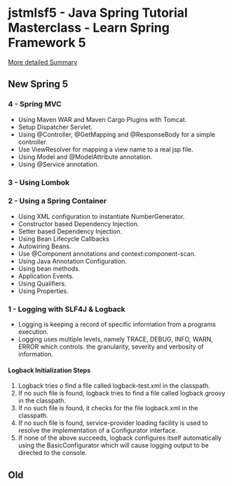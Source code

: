 jstmlsf5 - Java Spring Tutorial Masterclass - Learn Spring Framework 5
======================================================================

[More detailed Summary](summary.md)

New Spring 5
------------

### 4 - Spring MVC
* Using Maven WAR and Maven Cargo Plugins with Tomcat.
* Setup Dispatcher Servlet.
* Using @Controller, @GetMapping and @ResponseBody for a simple controller.
* Use ViewResolver for mapping a view name to a real jsp file.
* Using Model and @ModelAttribute annotation.
* Using @Service annotation.

### 3 - Using Lombok

### 2 - Using a Spring Container
* Using XML configuration to instantiate NumberGenerator.
* Constructor based Dependency Injection.
* Setter based Dependency Injection.
* Using Bean Lifecycle Callbacks
* Autowiring Beans.
* Use @Component annotations and context:component-scan.
* Using Java Annotation Configuration.
* Using bean methods.
* Application Events.
* Using Qualifiers.
* Using Properties.

### 1 - Logging with SLF4J & Logback

* Logging is keeping a record of specific information from a programs execution.
* Logging uses multiple levels, namely TRACE, DEBUG, INFO, WARN, ERROR which controls. 
the granularity, severity and verbosity of information.

#### Logback Initialization Steps

1. Logback tries o find a file called logback-test.xml in the classpath.
2. If no such file is found, logback tries to find a file called logback.groovy in the classpath.
3. If no such file is found, it checks for the file logback.xml in the classpath.
4. If no such file is found, service-provider loading facility is used to resolve the
implementation of a Configurator interface.
5. If none of the above succeeds, logback configures itself automatically using the BasicConfigurator
which will cause logging output to be directed to the console.

Old
---